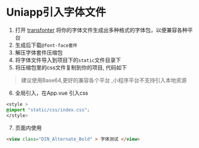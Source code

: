 
# Uniapp引入字体文件

1.  打开 [transfonter](https://transfonter.org/) 将你的字体文件生成出多种格式的字体包，以便兼容各种平台
2.  生成后下载```@font-face套件``` 
3.  解压字体套件压缩包
4.  将字体文件导入到项目下的```static```文件目录下
5.  将压缩包里的css文件复制到你的项目, 代码如下

> 建议使用Base64,更好的兼容各个平台 ,小程序平台不支持引入本地资源
<CodeSwitcher :languages="{base64:'Base64编码',file:'字体文件',}">

<template v-slot:file>
 
``` css

  //将路径改成你的字体文件目录
  @font-face {
    font-family: 'DIN Alternate';
    src: url('~@/static/fonts/DINAlternate-Bold.woff2') format('woff2'),
      url('~@/static/fonts/DINAlternate-Bold.woff') format('woff');
    font-weight: bold;
    font-style: normal;
    font-display: swap;
  }
  

  //设置一个class名使用此字体
  .DIN_Alternate_Bold {
    font-family: 'DIN Alternate' !important;
    font-style: normal;
  }

```
</template>
<template v-slot:base64>

 ``` css

//需要在transfonter转换时勾选Base64 encode
  @font-face {
    font-family: 'DIN Alternate';
    src: url('data:font/woff2;charset=utf-8;base64,·····') format('woff2'),
      url('data:font/woff2;charset=utf-8;base64,····') format('woff');
    font-weight: bold;
    font-style: normal;
    font-display: swap;
  }

  //设置一个class名使用此字体
  .DIN_Alternate_Bold {
    font-family: 'DIN Alternate' !important;
    font-style: normal;
  }

```

</template>

</CodeSwitcher>

6. 全局引入，在App.vue 引入css
``` css 
<style >
@import "static/css/index.css";
</style>
```
7. 页面内使用
``` html
<view class="DIN_Alternate_Bold" > 字体测试 </view>
```